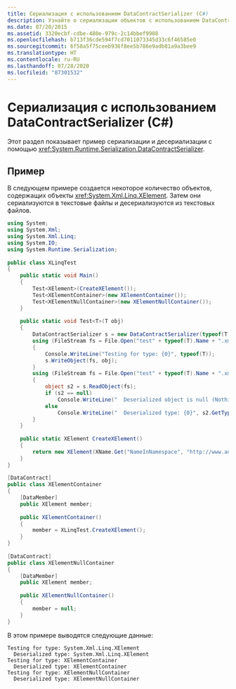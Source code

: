 ```yaml
---
title: Сериализация с использованием DataContractSerializer (C#)
description: Узнайте о сериализации объектов с использованием DataContractSerializer. Ознакомьтесь с примером, который создает объекты, сериализует их в текстовые файлы, а затем десериализует их.
ms.date: 07/20/2015
ms.assetid: 3320ecbf-cdbe-480e-979c-2c14bbef9988
ms.openlocfilehash: b713f36cde594f7cd7011073345d33c6f46585e0
ms.sourcegitcommit: 6f58a5f75ceeb936f8ee5b786e9adb81a9a3bee9
ms.translationtype: HT
ms.contentlocale: ru-RU
ms.lasthandoff: 07/28/2020
ms.locfileid: "87301532"
---
```

# <a name="how-to-serialize-using-datacontractserializer-c"></a>Сериализация с использованием DataContractSerializer (C#)
Этот раздел показывает пример сериализации и десериализации с помощью <xref:System.Runtime.Serialization.DataContractSerializer>.  
  
## <a name="example"></a>Пример  
 В следующем примере создается некоторое количество объектов, содержащих объекты <xref:System.Xml.Linq.XElement>. Затем они сериализуются в текстовые файлы и десериализуются из текстовых файлов.  
  
```csharp  
using System;  
using System.Xml;  
using System.Xml.Linq;  
using System.IO;  
using System.Runtime.Serialization;  
  
public class XLinqTest  
{  
    public static void Main()  
    {  
        Test<XElement>(CreateXElement());  
        Test<XElementContainer>(new XElementContainer());  
        Test<XElementNullContainer>(new XElementNullContainer());  
    }  
  
    public static void Test<T>(T obj)  
    {  
        DataContractSerializer s = new DataContractSerializer(typeof(T));  
        using (FileStream fs = File.Open("test" + typeof(T).Name + ".xml", FileMode.Create))  
        {  
            Console.WriteLine("Testing for type: {0}", typeof(T));
            s.WriteObject(fs, obj);  
        }  
        using (FileStream fs = File.Open("test" + typeof(T).Name + ".xml", FileMode.Open))  
        {  
            object s2 = s.ReadObject(fs);  
            if (s2 == null)  
                Console.WriteLine("  Deserialized object is null (Nothing in VB)");  
            else  
                Console.WriteLine("  Deserialized type: {0}", s2.GetType());  
        }  
    }  
  
    public static XElement CreateXElement()  
    {  
        return new XElement(XName.Get("NameInNamespace", "http://www.adventure-works.org"));  
    }  
}  
  
[DataContract]  
public class XElementContainer  
{  
    [DataMember]  
    public XElement member;  
  
    public XElementContainer()  
    {  
        member = XLinqTest.CreateXElement();  
    }  
}  
  
[DataContract]  
public class XElementNullContainer  
{  
    [DataMember]  
    public XElement member;  
  
    public XElementNullContainer()  
    {  
        member = null;  
    }  
}  
```  
  
 В этом примере выводятся следующие данные:  
  
```output  
Testing for type: System.Xml.Linq.XElement  
  Deserialized type: System.Xml.Linq.XElement  
Testing for type: XElementContainer  
  Deserialized type: XElementContainer  
Testing for type: XElementNullContainer  
  Deserialized type: XElementNullContainer  
```  
